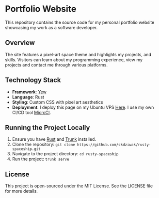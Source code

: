 # Portfolio Website

This repository contains the source code for my personal portfolio website showcasing my work as a software developer.

## Overview

The site features a pixel-art space theme and highlights my projects, and skills. Visitors can learn about my programming experience, view my projects and contact me through various platforms.

## Technology Stack

- **Framework**: [Yew](https://yew.rs/docs/en/)
- **Language**: Rust
- **Styling**: Custom CSS with pixel art aesthetics
- **Deployment**: I deploy this page on my Ubuntu VPS [Here](https://portfolio.rusty-spaceship.xyz). I use my own CI/CD tool [MicroCI](https://github.com/skdziwak/micro-ci.git).

## Running the Project Locally

1. Ensure you have [Rust](https://www.rust-lang.org/tools/install) and [Trunk](https://trunkrs.dev/) installed.
2. Clone the repository: `git clone https://github.com/skdziwak/rusty-spaceship.git`
3. Navigate to the project directory: `cd rusty-spaceship`
4. Run the project: `trunk serve`

## License

This project is open-sourced under the MIT License. See the LICENSE file for more details.
